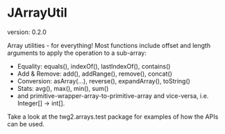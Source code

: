JArrayUtil
==============
version: 0.2.0

Array utilities - for everything! Most functions include offset and length arguments to apply the operation to a sub-array:
* Equality: equals(), indexOf(), lastIndexOf(), contains()
* Add & Remove: add(), addRange(), remove(), concat()
* Conversion: asArray(...), reverse(), expandArray(), toString()
* Stats: avg(), max(), min(), sum()
* and primitive-wrapper-array-to-primitive-array and vice-versa, i.e. Integer[] -> int[].

Take a look at the twg2.arrays.test package for examples of how the APIs can be used.
